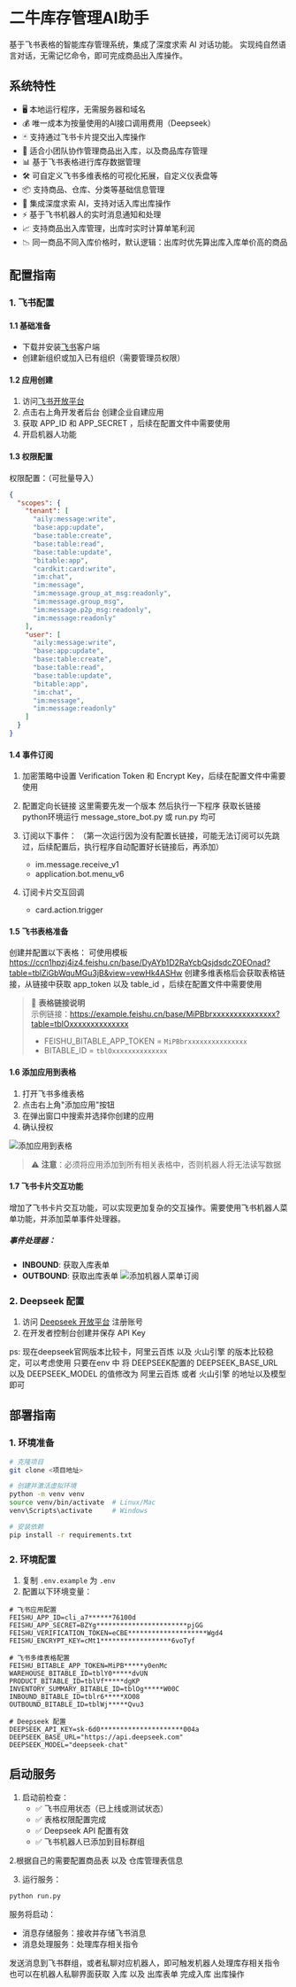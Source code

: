 # 二牛库存管理AI助手

基于飞书表格的智能库存管理系统，集成了深度求索 AI 对话功能。
实现纯自然语言对话，无需记忆命令，即可完成商品出入库操作。

## 系统特性
- 🖥️ 本地运行程序，无需服务器和域名
- 💰 唯一成本为按量使用的AI接口调用费用（Deepseek）
- 🃏 支持通过飞书卡片提交出入库操作
- 👥 适合小团队协作管理商品出入库，以及商品库存管理
- 📊 基于飞书表格进行库存数据管理
- 🛠️ 可自定义飞书多维表格的可视化拓展，自定义仪表盘等
- 📦 支持商品、仓库、分类等基础信息管理
- 🤖 集成深度求索 AI，支持对话入库出库操作
- ⚡ 基于飞书机器人的实时消息通知和处理
- 📈 支持商品出入库管理，出库时实时计算单笔利润
- 📉 同一商品不同入库价格时，默认逻辑：出库时优先算出库入库单价高的商品
## 配置指南

### 1. 飞书配置

#### 1.1 基础准备
- 下载并安装[飞书](https://www.feishu.cn/)客户端
- 创建新组织或加入已有组织（需要管理员权限）

#### 1.2 应用创建
1. 访问[飞书开放平台](https://open.feishu.cn/) 
2. 点击右上角开发者后台 创建企业自建应用
3. 获取 APP_ID 和 APP_SECRET ，后续在配置文件中需要使用
4. 开启机器人功能

#### 1.3 权限配置
权限配置：（可批量导入）
```json
{
  "scopes": {
    "tenant": [
      "aily:message:write",
      "base:app:update",
      "base:table:create",
      "base:table:read",
      "base:table:update",
      "bitable:app",
      "cardkit:card:write",
      "im:chat",
      "im:message",
      "im:message.group_at_msg:readonly",
      "im:message.group_msg",
      "im:message.p2p_msg:readonly",
      "im:message:readonly"
    ],
    "user": [
      "aily:message:write",
      "base:app:update",
      "base:table:create",
      "base:table:read",
      "base:table:update",
      "bitable:app",
      "im:chat",
      "im:message",
      "im:message:readonly"
    ]
  }
}
```

#### 1.4 事件订阅
1. 加密策略中设置 Verification Token 和 Encrypt Key，后续在配置文件中需要使用
2. 配置定向长链接
这里需要先发一个版本 然后执行一下程序 获取长链接
python环境运行 message_store_bot.py 或 run.py 均可
3. 订阅以下事件：
（第一次运行因为没有配置长链接，可能无法订阅可以先跳过，后续配置后，执行程序自动配置好长链接后，再添加）
   - im.message.receive_v1
   - application.bot.menu_v6

4. 订阅卡片交互回调
   - card.action.trigger


#### 1.5 飞书表格准备
创建并配置以下表格：
可使用模板
https://ccn1hpzj4iz4.feishu.cn/base/DyAYb1D2RaYcbQsjdsdcZOEOnad?table=tblZiGbWquMGu3jB&view=vewHk4ASHw
创建多维表格后会获取表格链接，从链接中获取 app_token 以及 table_id ，后续在配置文件中需要使用
> 📝 **表格链接说明**  
> 示例链接：https://example.feishu.cn/base/MiPBbrxxxxxxxxxxxxxxx?table=tblOxxxxxxxxxxxxxx
> - FEISHU_BITABLE_APP_TOKEN = `MiPBbrxxxxxxxxxxxxxxx` 
> - BITABLE_ID = `tblOxxxxxxxxxxxxxx` 

#### 1.6 添加应用到表格
1. 打开飞书多维表格
2. 点击右上角"添加应用"按钮
3. 在弹出窗口中搜索并选择你创建的应用
4. 确认授权

![添加应用到表格](image/add-app-to-sheet.png)

> ⚠️ **注意**：必须将应用添加到所有相关表格中，否则机器人将无法读写数据


#### 1.7 飞书卡片交互功能
增加了飞书卡片交互功能，可以实现更加复杂的交互操作。需要使用飞书机器人菜单功能，并添加菜单事件处理器。

##### 事件处理器：
- **INBOUND**: 获取入库表单
- **OUTBOUND**: 获取出库表单
![添加机器人菜单订阅](image/bot_menu.png)

### 2. Deepseek 配置

1. 访问 [Deepseek 开放平台](https://platform.deepseek.com/) 注册账号
2. 在开发者控制台创建并保存 API Key

ps: 现在deepseek官网版本比较卡，阿里云百炼 以及 火山引擎 的版本比较稳定，可以考虑使用
只要在env 中 将 DEEPSEEK配置的 DEEPSEEK_BASE_URL 以及 DEEPSEEK_MODEL 的值修改为 阿里云百炼 或者 火山引擎 的地址以及模型即可

## 部署指南

### 1. 环境准备
```bash
# 克隆项目
git clone <项目地址>

# 创建并激活虚拟环境
python -m venv venv
source venv/bin/activate  # Linux/Mac
venv\Scripts\activate     # Windows

# 安装依赖
pip install -r requirements.txt
```

### 2. 环境配置
1. 复制 `.env.example` 为 `.env`
2. 配置以下环境变量：
```
# 飞书应用配置
FEISHU_APP_ID=cli_a7******76100d
FEISHU_APP_SECRET=BZYg***********************pjGG
FEISHU_VERIFICATION_TOKEN=eCBE********************Wgd4
FEISHU_ENCRYPT_KEY=cMt1******************6voTyf

# 飞书多维表格配置
FEISHU_BITABLE_APP_TOKEN=MiPB*****y0enMc
WAREHOUSE_BITABLE_ID=tblY0*****dvUN
PRODUCT_BITABLE_ID=tblVf*****dgKP
INVENTORY_SUMMARY_BITABLE_ID=tblOg*****W00C
INBOUND_BITABLE_ID=tblr6*****XO08
OUTBOUND_BITABLE_ID=tblWj*****Qvu3

# Deepseek 配置
DEEPSEEK_API_KEY=sk-6d0*********************004a
DEEPSEEK_BASE_URL="https://api.deepseek.com"
DEEPSEEK_MODEL="deepseek-chat"
```

## 启动服务

1. 启动前检查：
   - ✅ 飞书应用状态（已上线或测试状态）
   - ✅ 表格权限配置完成
   - ✅ Deepseek API 配置有效
   - ✅ 飞书机器人已添加到目标群组

2.根据自己的需要配置商品表 以及 仓库管理表信息

3. 运行服务：
```bash
python run.py
```

服务将启动：
- 消息存储服务：接收并存储飞书消息
- 消息处理服务：处理库存相关指令

发送消息到飞书群组，或者私聊对应机器人，即可触发机器人处理库存相关指令
也可以在机器人私聊界面获取 入库 以及 出库表单 完成入库 出库操作




